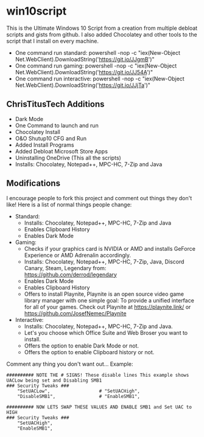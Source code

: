 # win10script
This is the Ultimate Windows 10 Script from a creation from multiple debloat scripts and gists from github. I also added Chocolatey and other tools to the script that I install on every machine.
- One command run standard: 
	powershell -nop -c "iex(New-Object Net.WebClient).DownloadString('https://git.io/JJgmB')"
- One command run gaming: 
	powershell -nop -c "iex(New-Object Net.WebClient).DownloadString('https://git.io/JJ54A')"
- One command run interactive: 
	powershell -nop -c "iex(New-Object Net.WebClient).DownloadString('https://git.io/JJjTa')"
## ChrisTitusTech Additions

- Dark Mode
- One Command to launch and run
- Chocolatey Install
- O&O Shutup10 CFG and Run
- Added Install Programs
- Added Debloat Microsoft Store Apps
- Uninstalling OneDrive (This all the scripts)
- Installs: Chocolatey, Notepad++, MPC-HC, 7-Zip and Java

## Modifications
I encourage people to fork this project and comment out things they don't like! Here is a list of normal things people change:
- Standard: 
	- Installs: Chocolatey, Notepad++, MPC-HC, 7-Zip and Java
	- Enables Clipboard History
	- Enables Dark Mode
- Gaming: 
	- Checks if your graphics card is NVIDIA or AMD and installs GeForce Experience or AMD Adrenalin accordingly.
	- Installs: Chocolatey, Notepad++, MPC-HC, 7-Zip, Java, Discord Canary, Steam, Legendary from: https://github.com/derrod/legendary
	- Enables Dark Mode
	- Enables Clipboard History
	- Offers to install Playnite, Playnite is an open source video game library manager with one simple goal: To provide a unified interface for all of your games. 
		Check out Playnite at https://playnite.link/ or https://github.com/JosefNemec/Playnite
- Interactive: 
	- Installs: Chocolatey, Notepad++, MPC-HC, 7-Zip and Java.
	- Let's you choose which Office Suite and Web Broser you want to install.
	- Offers the option to enable Dark Mode or not.
	- Offers the option to enable Clipboard history or not.

Comment any thing you don't want out... Example:

```
########## NOTE THE # SIGNS! These disable lines This example shows UACLow being set and Disabling SMB1
### Security Tweaks ###
	"SetUACLow",                  # "SetUACHigh",
	"DisableSMB1",                # "EnableSMB1",

########## NOW LETS SWAP THESE VALUES AND ENABLE SMB1 and Set UAC to HIGH
### Security Tweaks ###
	"SetUACHigh",
	"EnableSMB1",
```
